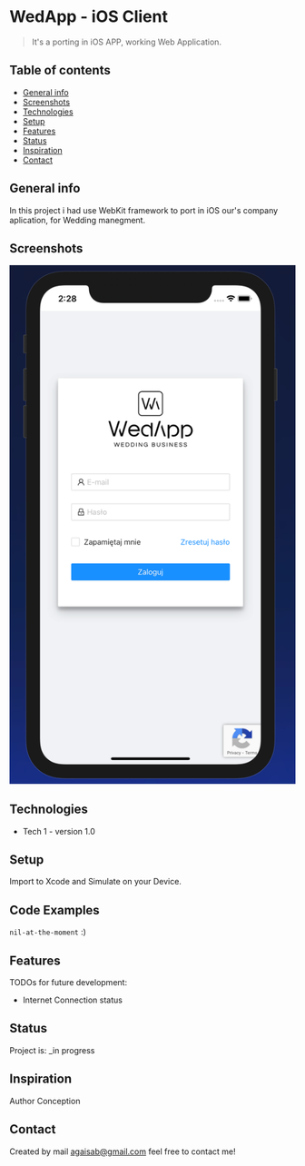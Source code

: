 # WedApp - iOS Client
>  It's a porting in iOS APP, working Web Application. 


## Table of contents
* [General info](#general-info)
* [Screenshots](#screenshots)
* [Technologies](#technologies)
* [Setup](#setup)
* [Features](#features)
* [Status](#status)
* [Inspiration](#inspiration)
* [Contact](#contact)

## General info

In this project i had use WebKit framework to port in iOS our's company aplication, for Wedding manegment.

## Screenshots
![Example Screenshot1](./Screenshots/1.png)


## Technologies
* Tech 1 - version 1.0

## Setup
Import to Xcode and Simulate on your Device. 

## Code Examples
`nil-at-the-moment` :)

## Features
TODOs for future development:
* Internet Connection status

## Status
Project is: _in progress

## Inspiration
Author Conception

## Contact
Created by mail agaisab@gmail.com feel free to contact me!
